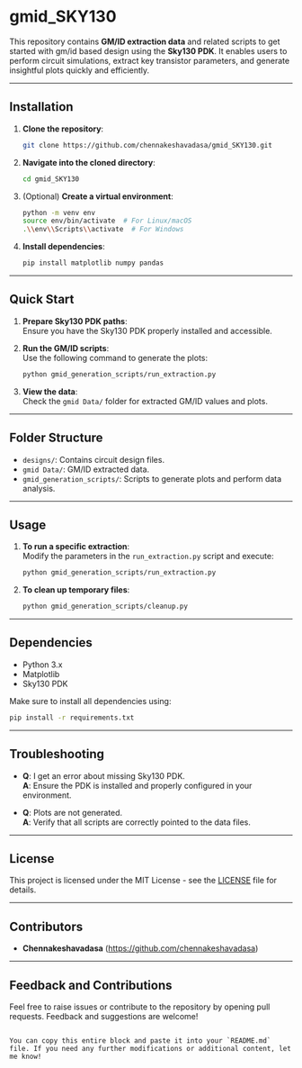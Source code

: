 
# **gmid_SKY130**  
This repository contains **GM/ID extraction data** and related scripts to get started with gm/id based design using the **Sky130 PDK**. It enables users to perform circuit simulations, extract key transistor parameters, and generate insightful plots quickly and efficiently.  

---

## **Installation**

1. **Clone the repository**:  
   ```bash
   git clone https://github.com/chennakeshavadasa/gmid_SKY130.git
   ```

2. **Navigate into the cloned directory**:  
   ```bash
   cd gmid_SKY130
   ```

3. (Optional) **Create a virtual environment**:  
   ```bash
   python -m venv env
   source env/bin/activate  # For Linux/macOS
   .\\env\\Scripts\\activate  # For Windows
   ```

4. **Install dependencies**:  
   ```bash
   pip install matplotlib numpy pandas
   ```

---

## **Quick Start**
1. **Prepare Sky130 PDK paths**:  
   Ensure you have the Sky130 PDK properly installed and accessible.

2. **Run the GM/ID scripts**:  
   Use the following command to generate the plots:  
   ```bash
   python gmid_generation_scripts/run_extraction.py
   ```

3. **View the data**:  
   Check the `gmid Data/` folder for extracted GM/ID values and plots.

---

## **Folder Structure**
- `designs/`: Contains circuit design files.
- `gmid Data/`: GM/ID extracted data.
- `gmid_generation_scripts/`: Scripts to generate plots and perform data analysis.

---

## **Usage**
1. **To run a specific extraction**:  
   Modify the parameters in the `run_extraction.py` script and execute:  
   ```bash
   python gmid_generation_scripts/run_extraction.py
   ```

2. **To clean up temporary files**:  
   ```bash
   python gmid_generation_scripts/cleanup.py
   ```

---

## **Dependencies**
- Python 3.x
- Matplotlib
- Sky130 PDK

Make sure to install all dependencies using:  
```bash
pip install -r requirements.txt
```

---

## **Troubleshooting**
- **Q**: I get an error about missing Sky130 PDK.  
  **A**: Ensure the PDK is installed and properly configured in your environment.

- **Q**: Plots are not generated.  
  **A**: Verify that all scripts are correctly pointed to the data files.

---

## **License**
This project is licensed under the MIT License - see the [LICENSE](LICENSE) file for details.

---

## **Contributors**
- **Chennakeshavadasa** (https://github.com/chennakeshavadasa)  

---

## **Feedback and Contributions**
Feel free to raise issues or contribute to the repository by opening pull requests. Feedback and suggestions are welcome!
```

You can copy this entire block and paste it into your `README.md` file. If you need any further modifications or additional content, let me know!
